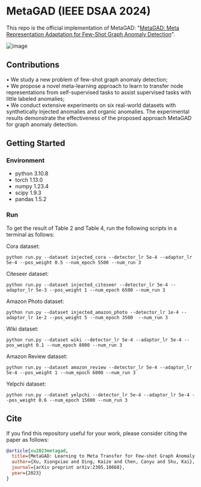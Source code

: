 # MetaGAD (IEEE DSAA 2024)
This repo is the official implementation of MetaGAD: "[MetaGAD: Meta Representation Adaptation for Few-Shot Graph Anomaly Detection](https://arxiv.org/abs/2305.10668)".

![image](https://github.com/user-attachments/assets/5c6cc949-b4df-429c-a97c-866c88bf4ec9)

## Contributions
• We study a new problem of few-shot graph anomaly detection; <br/>
• We propose a novel meta-learning approach to learn to transfer node representations from self-supervised tasks to assist supervised tasks with little labeled anomalies; <br/>
• We conduct extensive experiments on six real-world datasets with synthetically injected anomalies and organic anomalies. The experimental results demonstrate the effectiveness of the proposed approach MetaGAD for graph anomaly detection.

## Getting Started
### Environment
* python             3.10.8
* torch              1.13.0
* numpy              1.23.4
* scipy              1.9.3
* pandas             1.5.2

### Run
To get the result of Table 2 and Table 4, run the following scripts in a terminal as follows:

Cora dataset:

`python run.py --dataset injected_cora --detector_lr 5e-4 --adaptor_lr 5e-4 --pos_weight 0.5 --num_epoch 5500 --num_run 3`

Citeseer dataset:

`python run.py --dataset injected_citeseer --detector_lr 5e-4 --adaptor_lr 5e-3 --pos_weight 1 --num_epoch 6500 --num_run 3`

Amazon Photo dataset:

`python run.py --dataset injected_amazon_photo --detector_lr 1e-4 --adaptor_lr 1e-2 --pos_weight 5 --num_epoch 3500  --num_run 3`

Wiki dataset:

`python run.py --dataset wiki --detector_lr 5e-4 --adaptor_lr 5e-4 --pos_weight 0.1 --num_epoch 8000 --num_run 3`

Amazon Review dataset:

`python run.py --dataset amazon_review --detector_lr 5e-4 --adaptor_lr 5e-4 --pos_weight 1 --num_epoch 6000 --num_run 3`

Yelpchi dataset:

`python run.py --dataset yelpchi --detector_lr 5e-4 --adaptor_lr 5e-4 --pos_weight 0.6 --num_epoch 15000 --num_run 3`

## Cite
If you find this repository useful for your work, please consider citing the paper as follows:

```bibtex
@article{xu2023metagad,
  title={MetaGAD: Learning to Meta Transfer for Few-shot Graph Anomaly Detection},
  author={Xu, Xiongxiao and Ding, Kaize and Chen, Canyu and Shu, Kai},
  journal={arXiv preprint arXiv:2305.10668},
  year={2023}
}
```

